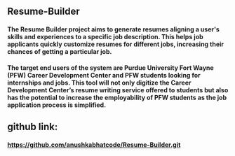 ## Resume-Builder

#### The Resume Builder project aims to generate resumes aligning a user's skills and experiences to a specific job description. This helps job applicants quickly customize resumes for different jobs, increasing their chances of getting a particular job.
#### The target end users of the system are Purdue University Fort Wayne (PFW) Career Development Center and PFW students looking for internships and jobs. This tool will not only digitize the Career Development Center’s resume writing service offered to students but also has the potential to increase the employability of PFW students as the job application process is simplified. 

## github link:
#### https://github.com/anushkabhatcode/Resume-Builder.git

